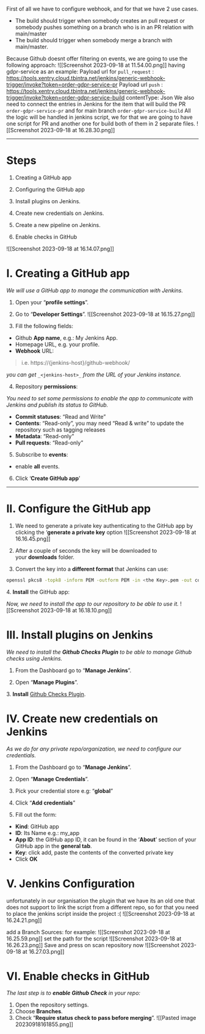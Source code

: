 First of all we have to configure webhook, and for that we have 2 use cases.
- The build should trigger when somebody creates an pull request or somebody pushes something on a branch who is in an PR relation with main/master
- The build should trigger when somebody merge a branch with main/master.

Because Github doesnt offer filtering on events, we are going to use the following approach:
![[Screenshot 2023-09-18 at 11.54.00.png]]
having gdpr-service as an example:
Payload url for `pull_request` : https://tools.xentry.cloud.tbintra.net/jenkins/generic-webhook-trigger/invoke?token=order-gdpr-service-pr
Payload url `push` : https://tools.xentry.cloud.tbintra.net/jenkins/generic-webhook-trigger/invoke?token=order-gdpr-service-build
contentType: Json
We also need to connect the entries in Jenkins for the item that will build the PR `order-gdpr-service-pr` and for main branch `order-gdpr-service-build`
All the logic will be handled in jenkins script, we for that we are going to have one script for PR and another one for build both of them in 2 separate files.
![[Screenshot 2023-09-18 at 16.28.30.png]]

---

# Steps

1. Creating a GitHub app

2. Configuring the GitHub app

3. Install plugins on Jenkins.

4. Create new credentials on Jenkins.

5. Create a new pipeline on Jenkins.

6. Enable checks in GitHub

![[Screenshot 2023-09-18 at 16.14.07.png]]

# I. Creating a GitHub app

_We will use a GitHub app to manage the communication with Jenkins._

1. Open your “**profile settings**”.

2. Go to “**Developer Settings**”.
 ![[Screenshot 2023-09-18 at 16.15.27.png]]

3. Fill the following fields:

- Github **App name**, e.g.: My Jenkins App.
- Homepage URL, e.g. your profile.
- **Webhook** URL:

> i.e. https://{jenkins-host}/github-webhook/

_you can get_ `_<jenkins-host>_` _from the URL of your Jenkins instance._

4. Repository **permissions**:

_You need to set some permissions to enable the app to communicate with Jenkins and publish its status to GitHub._

- **Commit statuses**: “Read and Write”
- **Contents**: “Read-only”, you may need “Read & write” to update the repository such as tagging releases
- **Metadata**: “Read-only”
- **Pull requests**: “Read-only”

5. Subscribe to **events**:

- enable **all** events.

6. Click ‘**Create GitHub app**’

---

# II. Configure the GitHub app

1. We need to generate a private key authenticating to the GitHub app by clicking the ‘**generate a private key** option
![[Screenshot 2023-09-18 at 16.16.45.png]]

2. After a couple of seconds the key will be downloaded to your **downloads** folder.

3. Convert the key into a **different format** that Jenkins can use:

```bash
openssl pkcs8 -topk8 -inform PEM -outform PEM -in <the Key>.pem -out converted-github-app.pem -nocrypt
```

4. **Install** the GitHub app:

_Now, we need to install the app to our repository to be able to use it._
![[Screenshot 2023-09-18 at 16.18.10.png]]

# III. Install plugins on Jenkins

_We need to install the_ **_Github Checks Plugin_** _to be able to manage Github checks using Jenkins._

1. From the Dashboard go to “**Manage Jenkins**”.

2. Open “**Manage Plugins**”.

3. **Install** [Github Checks Plugin](https://plugins.jenkins.io/github-checks/).

# IV. Create new credentials on Jenkins

_As we do for any private repo/organization, we need to configure our credentials._

1. From the Dashboard go to “**Manage Jenkins**”.

2. Open “**Manage Credentials**”.

3. Pick your credential store e.g: “**global**”

4. Click “**Add credentials**”

5. Fill out the form:

- **Kind**: GitHub app
- **ID**: Its Name e.g.: my_app
- **App ID**: the GitHub app ID, it can be found in the ‘**About**’ section of your GitHub app in the **general tab**.
- **Key**: click add, paste the contents of the converted private key
- Click **OK**
# V. Jenkins Configuration
unfortunately in our organisation the plugin that we have its an old one that does not support to link the script from a different repo, so for that you need to place the jenkins script inside the project :(
![[Screenshot 2023-09-18 at 16.24.21.png]]

add a Branch Sources:
for example:
![[Screenshot 2023-09-18 at 16.25.59.png]]
set the path for the script
![[Screenshot 2023-09-18 at 16.26.23.png]]
Save and press on scan repository now
![[Screenshot 2023-09-18 at 16.27.03.png]]
# VI. Enable checks in GitHub

_The last step is to_ **_enable Github Check_** _in your repo:_

1. Open the repository settings.
2. Choose **Branches**.
3. Check “**Require status check to pass before merging**”.
![[Pasted image 20230918161855.png]]